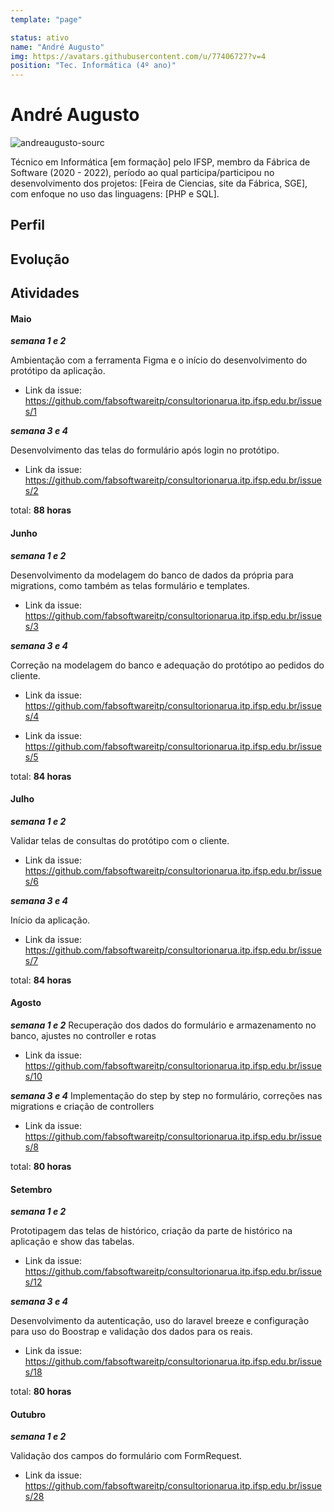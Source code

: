 ```yaml
---
template: "page"

status: ativo
name: "André Augusto"
img: https://avatars.githubusercontent.com/u/77406727?v=4
position: "Tec. Informática (4º ano)"
---
```


# André Augusto

 ![andreaugusto-sourc](https://avatars.githubusercontent.com/u/77406727?v=4)

Técnico em Informática [em formação] pelo IFSP, membro da Fábrica de Software (2020 - 2022), período ao qual participa/participou no desenvolvimento dos projetos: [Feira de Ciencias, site da Fábrica, SGE], com enfoque no uso das linguagens: [PHP e SQL].

## Perfil

## Evolução

## Atividades

#### Maio

***semana 1 e 2***

Ambientação com a ferramenta Figma e o início do desenvolvimento do protótipo da aplicação.

- Link da issue: https://github.com/fabsoftwareitp/consultorionarua.itp.ifsp.edu.br/issues/1

***semana 3 e 4***

Desenvolvimento das telas do formulário após login no protótipo.

- Link da issue: https://github.com/fabsoftwareitp/consultorionarua.itp.ifsp.edu.br/issues/2

total: **88 horas**

#### Junho

***semana 1 e 2***

Desenvolvimento da modelagem do banco de dados da própria para migrations, como também as telas formulário e templates.

- Link da issue: https://github.com/fabsoftwareitp/consultorionarua.itp.ifsp.edu.br/issues/3

***semana 3 e 4***

Correção na modelagem do banco e adequação do protótipo ao pedidos do cliente.

- Link da issue: https://github.com/fabsoftwareitp/consultorionarua.itp.ifsp.edu.br/issues/4

- Link da issue: https://github.com/fabsoftwareitp/consultorionarua.itp.ifsp.edu.br/issues/5

total: **84 horas**

#### Julho

***semana 1 e 2***

Validar telas de consultas do protótipo com o cliente. 

- Link da issue: https://github.com/fabsoftwareitp/consultorionarua.itp.ifsp.edu.br/issues/6

***semana 3 e 4***

Início da aplicação.

- Link da issue: https://github.com/fabsoftwareitp/consultorionarua.itp.ifsp.edu.br/issues/7

total: **84 horas**

#### Agosto

***semana 1 e 2***
Recuperação dos dados do formulário e armazenamento no banco, ajustes no controller e rotas

- Link da issue: https://github.com/fabsoftwareitp/consultorionarua.itp.ifsp.edu.br/issues/10

***semana 3 e 4***
Implementação do step by step no formulário, correções nas migrations e criação de controllers

- Link da issue: https://github.com/fabsoftwareitp/consultorionarua.itp.ifsp.edu.br/issues/8

total: **80 horas**

#### Setembro

***semana 1 e 2***

Prototipagem das telas de histórico, criação da parte de histórico na aplicação e show das tabelas.

- Link da issue: https://github.com/fabsoftwareitp/consultorionarua.itp.ifsp.edu.br/issues/12

***semana 3 e 4***

Desenvolvimento da autenticação, uso do laravel breeze e configuração para uso do Boostrap e validação dos dados para os reais.

- Link da issue: https://github.com/fabsoftwareitp/consultorionarua.itp.ifsp.edu.br/issues/18

total: **80 horas**

#### Outubro

***semana 1 e 2***

Validação dos campos do formulário com FormRequest.

- Link da issue: https://github.com/fabsoftwareitp/consultorionarua.itp.ifsp.edu.br/issues/28

